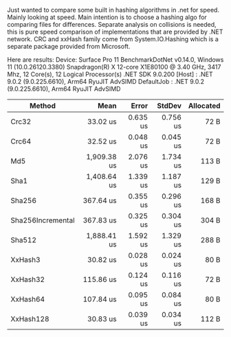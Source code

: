 Just wanted to compare some built in hashing algorithms in .net for speed. Mainly looking at speed. Main intention is to
choose a hashing algo for comparing files for differences. Separate analysis on collisions is needed, this is pure speed
comparison of implementations that are provided by .NET network. CRC and xxHash family come from System.IO.Hashing which
is a separate package provided from Microsoft.

Here are results:
Device: Surface Pro 11
BenchmarkDotNet v0.14.0, Windows 11 (10.0.26120.3380)
Snapdragon(R) X 12-core X1E80100 @ 3.40 GHz, 3417 Mhz, 12 Core(s), 12 Logical Processor(s)
.NET SDK 9.0.200
[Host]     : .NET 9.0.2 (9.0.225.6610), Arm64 RyuJIT AdvSIMD
DefaultJob : .NET 9.0.2 (9.0.225.6610), Arm64 RyuJIT AdvSIMD


| Method            | Mean        | Error    | StdDev   | Allocated |
|------------------ |------------:|---------:|---------:|----------:|
| Crc32             |    33.02 us | 0.635 us | 0.756 us |      72 B |
| Crc64             |    32.52 us | 0.048 us | 0.045 us |      72 B |
| Md5               | 1,909.38 us | 2.076 us | 1.734 us |     113 B |
| Sha1              | 1,408.64 us | 1.339 us | 1.187 us |     129 B |
| Sha256            |   367.64 us | 0.355 us | 0.296 us |     168 B |
| Sha256Incremental |   367.83 us | 0.325 us | 0.304 us |     304 B |
| Sha512            | 1,888.41 us | 1.592 us | 1.329 us |     288 B |
| XxHash3           |    30.82 us | 0.028 us | 0.024 us |      80 B |
| XxHash32          |   115.86 us | 0.124 us | 0.116 us |      72 B |
| XxHash64          |   107.84 us | 0.095 us | 0.084 us |      80 B |
| XxHash128         |    30.83 us | 0.039 us | 0.034 us |     112 B |
